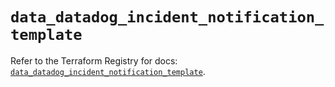 # `data_datadog_incident_notification_template`

Refer to the Terraform Registry for docs: [`data_datadog_incident_notification_template`](https://registry.terraform.io/providers/datadog/datadog/3.76.0/docs/data-sources/incident_notification_template).
